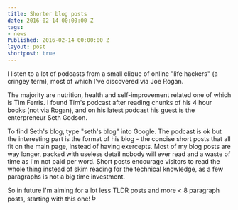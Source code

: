 ```yaml
---
title: Shorter blog posts
date: 2016-02-14 00:00:00 Z
tags:
- news
Published: 2016-02-14 00:00:00 Z
layout: post
shortpost: true
---
```


I listen to a lot of podcasts from a small clique of online "life hackers" (a cringey term), most of which I've discovered via Joe Rogan. 

The majority are nutrition, health and self-improvement related one of which is Tim Ferris. I found Tim's podcast after reading chunks of his 4 hour books (not via Rogan), and on his latest podcast his guest is the enterpreneur Seth Godson.

To find Seth's blog, type "seth's blog" into Google. The podcast is ok but the interesting part is the format of his blog - the concise short posts that all fit on the main page, instead of having exercepts. Most of my blog posts are way longer, packed with useless detail nobody will ever read and a waste of time as I'm not paid per word. Short posts encourage visitors to read the whole thing instead of skim reading for the technical knowledge, as a few paragraphs is not a big time investment.

So in future I'm aiming for a lot less TLDR posts and more < 8 paragraph posts, starting with this one! <img src="https://cdnjs.cloudflare.com/ajax/libs/emojione/2.1.0/assets/png/1f4a5.png" alt="boom" width="16" height="16" />